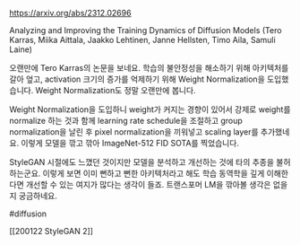 https://arxiv.org/abs/2312.02696

Analyzing and Improving the Training Dynamics of Diffusion Models (Tero Karras, Miika Aittala, Jaakko Lehtinen, Janne Hellsten, Timo Aila, Samuli Laine)

오랜만에 Tero Karras의 논문을 보네요. 학습의 불안정성을 해소하기 위해 아키텍처를 갈아 엎고, activation 크기의 증가를 억제하기 위해 Weight Normalization을 도입했습니다. Weight Normalization도 정말 오랜만에 봅니다.

Weight Normalization을 도입하니 weight가 커지는 경향이 있어서 강제로 weight를 normalize 하는 것과 함께 learning rate schedule을 조절하고 group normalization을 날린 후 pixel normalization을 끼워넣고 scaling layer를 추가했네요. 이렇게 모델을 깎고 깎아 ImageNet-512 FID SOTA를 찍었습니다.

StyleGAN 시절에도 느꼈던 것이지만 모델을 분석하고 개선하는 것에 타의 추종을 불허하는군요. 이렇게 보면 이미 뻔하고 뻔한 아키텍처라고 해도 학습 동역학을 깊게 이해한다면 개선할 수 있는 여지가 많다는 생각이 들죠. 트랜스포머 LM을 깎아볼 생각은 없을지 궁금하네요.

#diffusion 

[[200122 StyleGAN 2]]